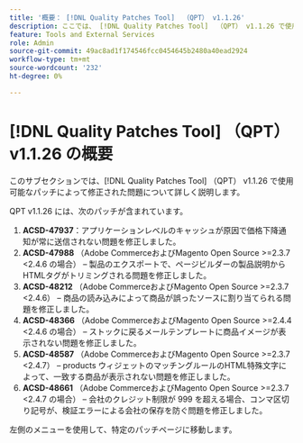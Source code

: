 ```yaml
---
title: '概要： [!DNL Quality Patches Tool]  （QPT） v1.1.26'
description: ここでは、 [!DNL Quality Patches Tool]  （QPT） v1.1.26 で使用可能なパッチによって修正された問題について詳しく説明します。
feature: Tools and External Services
role: Admin
source-git-commit: 49ac8ad1f174546fcc0454645b2480a40ead2924
workflow-type: tm+mt
source-wordcount: '232'
ht-degree: 0%

---
```


# [!DNL Quality Patches Tool] （QPT） v1.1.26 の概要

このサブセクションでは、[!DNL Quality Patches Tool] （QPT） v1.1.26 で使用可能なパッチによって修正された問題について詳しく説明します。

QPT v1.1.26 には、次のパッチが含まれています。

1. **ACSD-47937**：アプリケーションレベルのキャッシュが原因で価格下降通知が常に送信されない問題を修正しました。
1. **ACSD-47988** （Adobe CommerceおよびMagento Open Source >=2.3.7 &lt;2.4.6 の場合） – 製品のエクスポートで、ページビルダーの製品説明からHTMLタグがトリミングされる問題を修正しました。
1. **ACSD-48212** （Adobe CommerceおよびMagento Open Source >=2.3.7 &lt;2.4.6） – 商品の読み込みによって商品が誤ったソースに割り当てられる問題を修正しました。
1. **ACSD-48366** （Adobe CommerceおよびMagento Open Source >=2.4.4 &lt;2.4.6 の場合） – ストックに戻るメールテンプレートに商品イメージが表示されない問題を修正しました。
1. **ACSD-48587** （Adobe CommerceおよびMagento Open Source >=2.3.7 &lt;2.4.7） – products ウィジェットのマッチングルールのHTML特殊文字によって、一致する商品が表示されない問題を修正しました。
1. **ACSD-48661** （Adobe CommerceおよびMagento Open Source >=2.3.7 &lt;2.4.7 の場合） – 会社のクレジット制限が 999 を超える場合、コンマ区切り記号が、検証エラーによる会社の保存を防ぐ問題を修正しました。

左側のメニューを使用して、特定のパッチページに移動します。
